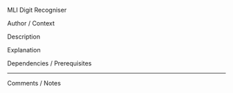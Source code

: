 MLI Digit Recogniser 

Author / Context 

Description 

Explanation 

Dependencies / Prerequisites 

--------

Comments / Notes 

 

